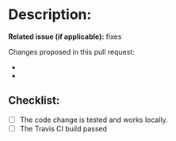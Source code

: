 # Description:

**Related issue (if applicable):** fixes <link to issue>

Changes proposed in this pull request:

- 
- 

## Checklist:
- [ ] The code change is tested and works locally.
- [ ] The Travis CI build passed
